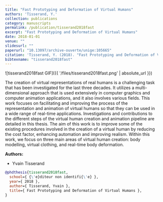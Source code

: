 ```yaml
---
title: "Fast Prototyping and Deformation of Virtual Humans"
authors: 'Tisserand, Y.'
collection: publications
category: manuscripts
permalink: /publication/tisserand2018fast
excerpt: "Fast Prototyping and Deformation of Virtual Humans"
date: 2018-01-01
venue: ""
slidesurl: ""
paperurl: "10.13097/archive-ouverte/unige:105665"
citation: 'Tisserand, Y. (2018). "Fast Prototyping and Deformation of Virtual Humans." .'
bibtexname: "tisserand2018fast"
---
```



![tisserand2018fast GIF]({{ '/files/tisserand2018fast.png' | absolute_url }})

The creation of virtual representations of real humans is a challenging task that has been investigated for the last three decades. It utilizes a multi-dimensional approach that is used extensively in computer graphics and computer animation applications, and it also involves various fields. This work focuses on facilitating and improving the process of the representation and animation of virtual humans so that they can be used in a wide range of real-time applications. Investigations and contributions to the different steps of the virtual human creation and animation pipeline are detailed in this thesis. The aim of this work is to improve some of the existing procedures involved in the creation of a virtual human by reducing the cost factor, enhancing automation and improving realism. Within this work, we focus on three main areas of virtual human creation: body modelling, virtual clothing, and real-time body deformation.

**Authors:**
 - Yvain Tisserand

```bibtex
@phdthesis{tisserand2018fast,
  school={ {\'e}diteur non identifi{\'e} },
  year={ 2018 },
  author={ Tisserand, Yvain },
  title={ Fast Prototyping and Deformation of Virtual Humans },
}
```
